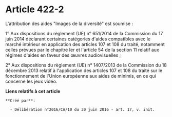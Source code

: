# Article 422-2

L'attribution des aides "Images de la diversité" est soumise :

1° Aux dispositions du règlement (UE) n° 651/2014 de la Commission du 17 juin 2014 déclarant certaines catégories d'aides
compatibles avec le marché intérieur en application des articles 107 et 108 du traité, notamment celles prévues par le
chapitre Ier et l'article 54 de la section 11 relatif aux régimes d'aides en faveur des œuvres audiovisuelles ;

2° Aux dispositions du règlement (UE) n° 1407/2013 de la Commission du 18 décembre 2013 relatif à l'application des articles
107 et 108 du traité sur le fonctionnement de l'Union européenne aux aides de minimis, en ce qui concerne les jeux vidéo.

**Liens relatifs à cet article**

	**Créé par**:

	  - Délibération n°2016/CA/10 du 30 juin 2016 - art. 17, v. init.
